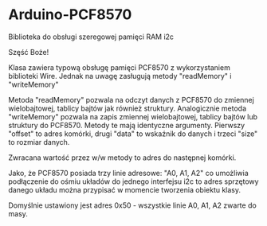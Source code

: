 # Arduino-PCF8570
Biblioteka do obsługi szeregowej pamięci RAM  i2c

Szęść Boże!

Klasa zawiera typową obsługę pamięci PCF8570 z wykorzystaniem biblioteki Wire. Jednak na uwagę zasługują metody
"readMemory" i "writeMemory"

Metoda "readMemory" pozwala na odczyt danych z PCF8570 do zmiennej wielobajtowej,
tablicy bajtów jak również struktury. Analogicznie metoda "writeMemory" pozwala
na zapis zmiennej wielobajtowej, tablicy bajtów lub struktury do PCF8570. Metody
te mają identyczne argumenty. Pierwszy "offset" to adres komórki, drugi "data"
to wskaźnik do danych i trzeci "size" to rozmiar danych.

Zwracana wartość przez w/w metody to adres do następnej komórki.

Jako, że PCF8570 posiada trzy linie adresowe: "A0, A1, A2" co umożliwia podłączenie
do ośmiu układów do jednego interfejsu i2c to adres sprzętowy danego układu można
przypisać w momencie tworzenia obiektu klasy.

Domyślnie ustawiony jest adres 0x50 - wszystkie linie A0, A1, A2 zwarte do masy.
